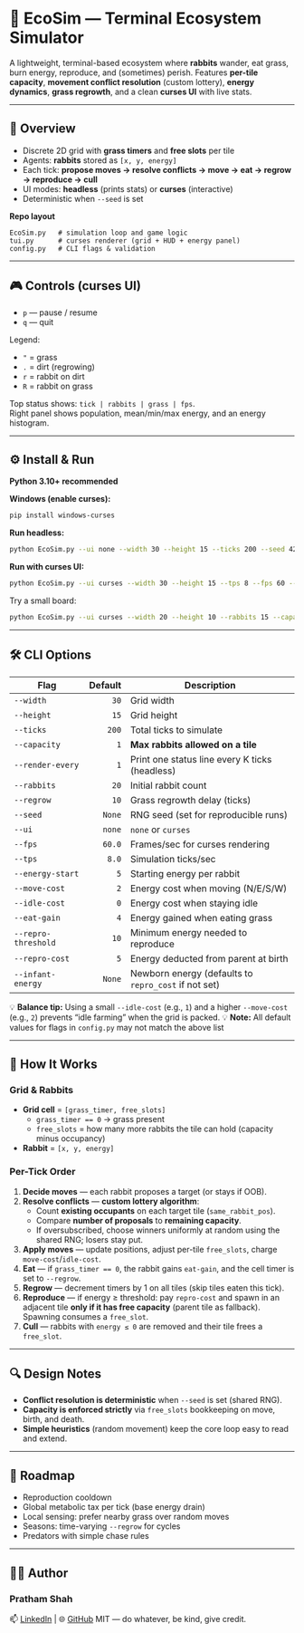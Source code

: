 # 🌱 EcoSim — Terminal Ecosystem Simulator

A lightweight, terminal-based ecosystem where **rabbits** wander, eat grass, burn energy, reproduce, and (sometimes) perish. Features **per-tile capacity**, **movement conflict resolution** (custom lottery), **energy dynamics**, **grass regrowth**, and a clean **curses UI** with live stats.

---

## 📖 Overview

- Discrete 2D grid with **grass timers** and **free slots** per tile  
- Agents: **rabbits** stored as `[x, y, energy]`  
- Each tick: **propose moves → resolve conflicts → move → eat → regrow → reproduce → cull**  
- UI modes: **headless** (prints stats) or **curses** (interactive)  
- Deterministic when `--seed` is set

**Repo layout**
```
EcoSim.py   # simulation loop and game logic
tui.py      # curses renderer (grid + HUD + energy panel)
config.py   # CLI flags & validation
```

---

## 🎮 Controls (curses UI)

- `p` — pause / resume  
- `q` — quit  

Legend:
- `"` = grass  
- `.` = dirt (regrowing)  
- `r` = rabbit on dirt  
- `R` = rabbit on grass

Top status shows: `tick | rabbits | grass | fps`.  
Right panel shows population, mean/min/max energy, and an energy histogram.

---

## ⚙️ Install & Run

**Python 3.10+ recommended**

**Windows (enable curses):**
```bash
pip install windows-curses
```

**Run headless:**
```bash
python EcoSim.py --ui none --width 30 --height 15 --ticks 200 --seed 42
```

**Run with curses UI:**
```bash
python EcoSim.py --ui curses --width 30 --height 15 --tps 8 --fps 60 --seed 7
```

Try a small board:
```bash
python EcoSim.py --ui curses --width 20 --height 10 --rabbits 15 --capacity 1 --regrow 10
```

---

## 🛠️ CLI Options

| Flag | Default | Description |
|---|---:|---|
| `--width` | `30` | Grid width |
| `--height` | `15` | Grid height |
| `--ticks` | `200` | Total ticks to simulate |
| `--capacity` | `1` | **Max rabbits allowed on a tile** |
| `--render-every` | `1` | Print one status line every K ticks (headless) |
| `--rabbits` | `20` | Initial rabbit count |
| `--regrow` | `10` | Grass regrowth delay (ticks) |
| `--seed` | `None` | RNG seed (set for reproducible runs) |
| `--ui` | `none` | `none` or `curses` |
| `--fps` | `60.0` | Frames/sec for curses rendering |
| `--tps` | `8.0` | Simulation ticks/sec |
| `--energy-start` | `5` | Starting energy per rabbit |
| `--move-cost` | `2` | Energy cost when moving (N/E/S/W) |
| `--idle-cost` | `0` | Energy cost when staying idle |
| `--eat-gain` | `4` | Energy gained when eating grass |
| `--repro-threshold` | `10` | Minimum energy needed to reproduce |
| `--repro-cost` | `5` | Energy deducted from parent at birth |
| `--infant-energy` | `None` | Newborn energy (defaults to `repro_cost` if not set) |

 💡 **Balance tip:** Using a small `--idle-cost` (e.g., `1`) and a higher `--move-cost` (e.g., `2`) prevents “idle farming” when the grid is packed.
 💡 **Note:** All default values for flags in `config.py` may not match the above list

---

## 🧠 How It Works

### Grid & Rabbits
- **Grid cell** = `[grass_timer, free_slots]`  
  - `grass_timer == 0` → grass present  
  - `free_slots` = how many more rabbits the tile can hold (capacity minus occupancy)
- **Rabbit** = `[x, y, energy]`

### Per-Tick Order
1. **Decide moves** — each rabbit proposes a target (or stays if OOB).  
2. **Resolve conflicts** — **custom lottery algorithm**:  
   - Count **existing occupants** on each target tile (`same_rabbit_pos`).  
   - Compare **number of proposals** to **remaining capacity**.  
   - If oversubscribed, choose winners uniformly at random using the shared RNG; losers stay put.  
3. **Apply moves** — update positions, adjust per-tile `free_slots`, charge `move-cost`/`idle-cost`.  
4. **Eat** — if `grass_timer == 0`, the rabbit gains `eat-gain`, and the cell timer is set to `--regrow`.  
5. **Regrow** — decrement timers by 1 on all tiles (skip tiles eaten this tick).  
6. **Reproduce** — if energy ≥ threshold: pay `repro-cost` and spawn in an adjacent tile **only if it has free capacity** (parent tile as fallback). Spawning consumes a `free_slot`.  
7. **Cull** — rabbits with `energy ≤ 0` are removed and their tile frees a `free_slot`.

---

## 🔍 Design Notes

- **Conflict resolution is deterministic** when `--seed` is set (shared RNG).  
- **Capacity is enforced strictly** via `free_slots` bookkeeping on move, birth, and death.  
- **Simple heuristics** (random movement) keep the core loop easy to read and extend.

---

## 🧭 Roadmap

- Reproduction cooldown
- Global metabolic tax per tick (base energy drain)  
- Local sensing: prefer nearby grass over random moves  
- Seasons: time-varying `--regrow` for cycles  
- Predators with simple chase rules

---

## 👨‍💻 Author
### Pratham Shah
📫 [LinkedIn](https://www.linkedin.com/in/pratham-shah-057274190/) | 🌐 [GitHub](https://github.com/prathamshah2207)
MIT — do whatever, be kind, give credit.

